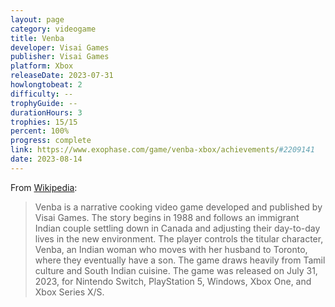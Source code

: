 ```yaml
---
layout: page
category: videogame
title: Venba
developer: Visai Games
publisher: Visai Games
platform: Xbox
releaseDate: 2023-07-31
howlongtobeat: 2
difficulty: --
trophyGuide: --
durationHours: 3
trophies: 15/15
percent: 100%
progress: complete
link: https://www.exophase.com/game/venba-xbox/achievements/#2209141
date: 2023-08-14
---
```


From [Wikipedia](https://en.wikipedia.org/wiki/Venba_(video_game)):

> Venba is a narrative cooking video game developed and published by Visai Games. The story begins in 1988 and follows an immigrant Indian couple settling down in Canada and adjusting their day-to-day lives in the new environment. The player controls the titular character, Venba, an Indian woman who moves with her husband to Toronto, where they eventually have a son. The game draws heavily from Tamil culture and South Indian cuisine. The game was released on July 31, 2023, for Nintendo Switch, PlayStation 5, Windows, Xbox One, and Xbox Series X/S.
